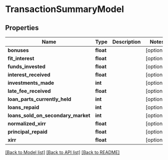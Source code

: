 # TransactionSummaryModel

## Properties
Name | Type | Description | Notes
------------ | ------------- | ------------- | -------------
**bonuses** | **float** |  | [optional] 
**fit_interest** | **float** |  | [optional] 
**funds_invested** | **float** |  | [optional] 
**interest_received** | **float** |  | [optional] 
**investments_made** | **int** |  | [optional] 
**late_fee_received** | **float** |  | [optional] 
**loan_parts_currently_held** | **int** |  | [optional] 
**loans_repaid** | **int** |  | [optional] 
**loans_sold_on_secondary_market** | **int** |  | [optional] 
**normalized_xirr** | **float** |  | [optional] 
**principal_repaid** | **float** |  | [optional] 
**xirr** | **float** |  | [optional] 

[[Back to Model list]](../README.md#documentation-for-models) [[Back to API list]](../README.md#documentation-for-api-endpoints) [[Back to README]](../README.md)


